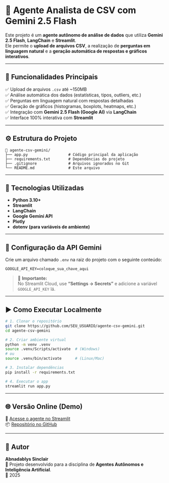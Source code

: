 # 🚀 Agente Analista de CSV com Gemini 2.5 Flash

Este projeto é um **agente autônomo de análise de dados** que utiliza **Gemini 2.5 Flash**, **LangChain** e **Streamlit**.  
Ele permite o **upload de arquivos CSV**, a realização de **perguntas em linguagem natural** e a **geração automática de respostas e gráficos interativos**.

---

## 🧩 Funcionalidades Principais

✅ Upload de arquivos `.csv` até ~150MB  
✅ Análise automática dos dados (estatísticas, tipos, outliers, etc.)  
✅ Perguntas em linguagem natural com respostas detalhadas  
✅ Geração de gráficos (histogramas, boxplots, heatmaps, etc.)  
✅ Integração com **Gemini 2.5 Flash (Google AI)** via **LangChain**  
✅ Interface 100% interativa com **Streamlit**

---

## ⚙️ Estrutura do Projeto

```
📂 agente-csv-gemini/
├── app.py                  # Código principal da aplicação
├── requirements.txt        # Dependências do projeto
├── .gitignore              # Arquivos ignorados no Git
└── README.md               # Este arquivo
```

---

## 🧠 Tecnologias Utilizadas

- **Python 3.10+**
- **Streamlit**
- **LangChain**
- **Google Gemini API**
- **Plotly**
- **dotenv (para variáveis de ambiente)**

---

## 🔑 Configuração da API Gemini

Crie um arquivo chamado `.env` na raiz do projeto com o seguinte conteúdo:

```env
GOOGLE_API_KEY=coloque_sua_chave_aqui
```

> 📝 **Importante:**  
> No Streamlit Cloud, use **“Settings → Secrets”** e adicione a variável `GOOGLE_API_KEY` lá.

---

## ▶️ Como Executar Localmente

```bash
# 1. Clonar o repositório
git clone https://github.com/SEU_USUARIO/agente-csv-gemini.git
cd agente-csv-gemini

# 2. Criar ambiente virtual
python -m venv .venv
source .venv/Scripts/activate  # (Windows)
# ou
source .venv/bin/activate      # (Linux/Mac)

# 3. Instalar dependências
pip install -r requirements.txt

# 4. Executar o app
streamlit run app.py
```

---

## 🌐 Versão Online (Demo)

🎯 [Acesse o agente no Streamlit](https://agente-csv-gemini.streamlit.app/)  
📦 [Repositório no GitHub](https://github.com/Abnadablys/agente-csv-gemini)

---

## 🧾 Autor

**Abnadablys Sinclair**  
📍 Projeto desenvolvido para a disciplina de **Agentes Autônomos e Inteligência Artificial**.  
📅 2025
